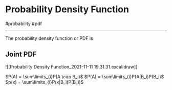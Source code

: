 # Probability Density Function
#probability #pdf

---
The probability density function or PDF is


## Joint PDF

![[Probability Density Function_2021-11-11 19.31.31.excalidraw]]

$P(A) = \sum\limits_{i}P(A \cap B_i)$
$P(A) = \sum\limits_{i}P(A|B_i)P(B_i)$
$p(x) = \sum\limits_{i}P(x|B_i)P(B_i)$